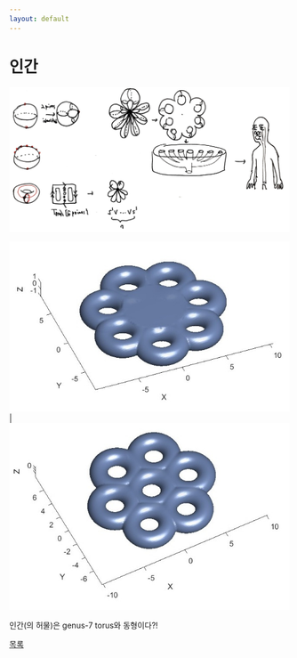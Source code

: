 ```yaml
---
layout: default
---
```

# 인간
![3](./20250223_235032184.jpg)

![1](./g7t.jpg) | ![2](./g7t_c.jpg)


인간(의 허물)은 genus-7 torus와 동형이다?!


<div class="pagination">
  <a href="{{ '/List/SM/sm.html' | relative_url }}" class="prev-button" data-turbo="true">목록</a>
</div>
